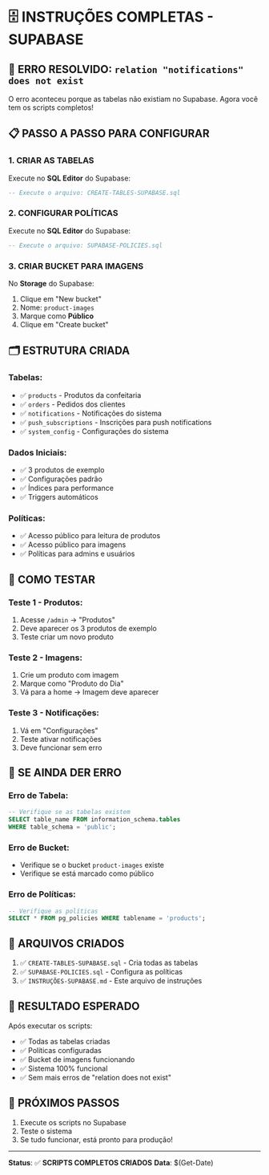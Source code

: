 # 🗄️ INSTRUÇÕES COMPLETAS - SUPABASE

## 🚨 **ERRO RESOLVIDO**: `relation "notifications" does not exist`

O erro aconteceu porque as tabelas não existiam no Supabase. Agora você tem os scripts completos!

## 📋 **PASSO A PASSO PARA CONFIGURAR**

### **1. CRIAR AS TABELAS**
Execute no **SQL Editor** do Supabase:
```sql
-- Execute o arquivo: CREATE-TABLES-SUPABASE.sql
```

### **2. CONFIGURAR POLÍTICAS**
Execute no **SQL Editor** do Supabase:
```sql
-- Execute o arquivo: SUPABASE-POLICIES.sql
```

### **3. CRIAR BUCKET PARA IMAGENS**
No **Storage** do Supabase:
1. Clique em "New bucket"
2. Nome: `product-images`
3. Marque como **Público**
4. Clique em "Create bucket"

## 🗂️ **ESTRUTURA CRIADA**

### **Tabelas**:
- ✅ `products` - Produtos da confeitaria
- ✅ `orders` - Pedidos dos clientes
- ✅ `notifications` - Notificações do sistema
- ✅ `push_subscriptions` - Inscrições para push notifications
- ✅ `system_config` - Configurações do sistema

### **Dados Iniciais**:
- ✅ 3 produtos de exemplo
- ✅ Configurações padrão
- ✅ Índices para performance
- ✅ Triggers automáticos

### **Políticas**:
- ✅ Acesso público para leitura de produtos
- ✅ Acesso público para imagens
- ✅ Políticas para admins e usuários

## 🧪 **COMO TESTAR**

### **Teste 1 - Produtos**:
1. Acesse `/admin` → "Produtos"
2. Deve aparecer os 3 produtos de exemplo
3. Teste criar um novo produto

### **Teste 2 - Imagens**:
1. Crie um produto com imagem
2. Marque como "Produto do Dia"
3. Vá para a home → Imagem deve aparecer

### **Teste 3 - Notificações**:
1. Vá em "Configurações"
2. Teste ativar notificações
3. Deve funcionar sem erro

## 🔧 **SE AINDA DER ERRO**

### **Erro de Tabela**:
```sql
-- Verifique se as tabelas existem
SELECT table_name FROM information_schema.tables 
WHERE table_schema = 'public';
```

### **Erro de Bucket**:
- Verifique se o bucket `product-images` existe
- Verifique se está marcado como público

### **Erro de Políticas**:
```sql
-- Verifique as políticas
SELECT * FROM pg_policies WHERE tablename = 'products';
```

## 📁 **ARQUIVOS CRIADOS**

1. ✅ `CREATE-TABLES-SUPABASE.sql` - Cria todas as tabelas
2. ✅ `SUPABASE-POLICIES.sql` - Configura as políticas
3. ✅ `INSTRUÇÕES-SUPABASE.md` - Este arquivo de instruções

## 🎯 **RESULTADO ESPERADO**

Após executar os scripts:
- ✅ Todas as tabelas criadas
- ✅ Políticas configuradas
- ✅ Bucket de imagens funcionando
- ✅ Sistema 100% funcional
- ✅ Sem mais erros de "relation does not exist"

## 🚀 **PRÓXIMOS PASSOS**

1. Execute os scripts no Supabase
2. Teste o sistema
3. Se tudo funcionar, está pronto para produção!

---
**Status**: ✅ **SCRIPTS COMPLETOS CRIADOS**
**Data**: $(Get-Date)
